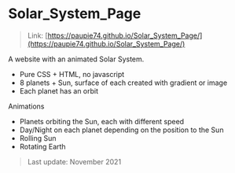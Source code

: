 # Solar_System_Page

> Link: [https://paupie74.github.io/Solar_System_Page/](https://paupie74.github.io/Solar_System_Page/)

A website with an animated Solar System.

* Pure CSS + HTML, no javascript
* 8 planets + Sun, surface of each created with gradient or image
* Each planet has an orbit

Animations
* Planets orbiting the Sun, each with different speed
* Day/Night on each planet depending on the position to the Sun
* Rolling Sun
* Rotating Earth

> Last update: November 2021
